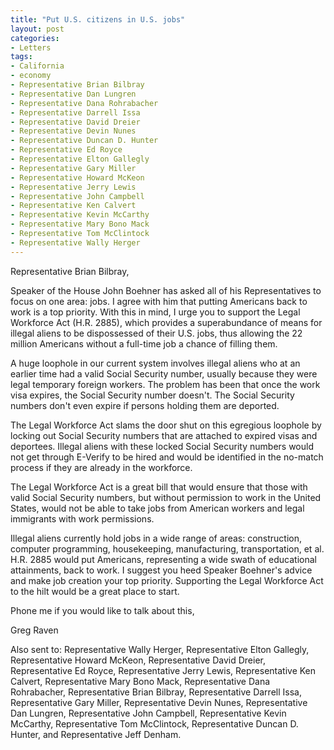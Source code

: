 ```yaml
---
title: "Put U.S. citizens in U.S. jobs"
layout: post
categories:
- Letters
tags:
- California
- economy
- Representative Brian Bilbray
- Representative Dan Lungren
- Representative Dana Rohrabacher
- Representative Darrell Issa
- Representative David Dreier
- Representative Devin Nunes
- Representative Duncan D. Hunter
- Representative Ed Royce
- Representative Elton Gallegly
- Representative Gary Miller
- Representative Howard McKeon
- Representative Jerry Lewis
- Representative John Campbell
- Representative Ken Calvert
- Representative Kevin McCarthy
- Representative Mary Bono Mack
- Representative Tom McClintock
- Representative Wally Herger
---
```


Representative Brian Bilbray,

Speaker of the House John Boehner has asked all of his Representatives to focus on one area: jobs. I agree with him that putting Americans back to work is a top priority. With this in mind, I urge you to support the Legal Workforce Act (H.R. 2885), which provides a superabundance of means for illegal aliens to be dispossessed of their U.S. jobs, thus allowing the 22 million Americans without a full-time job a chance of filling them.

A huge loophole in our current system involves illegal aliens who at an earlier time had a valid Social Security number, usually because they were legal temporary foreign workers. The problem has been that once the work visa expires, the Social Security number doesn't. The Social Security numbers don't even expire if persons holding them are deported.

The Legal Workforce Act slams the door shut on this egregious loophole by locking out Social Security numbers that are attached to expired visas and deportees. Illegal aliens with these locked Social Security numbers would not get through E-Verify to be hired and would be identified in the no-match process if they are already in the workforce.

The Legal Workforce Act is a great bill that would ensure that those with valid Social Security numbers, but without permission to work in the United States, would not be able to take jobs from American workers and legal immigrants with work permissions.

Illegal aliens currently hold jobs in a wide range of areas: construction, computer programming, housekeeping, manufacturing, transportation, et al. H.R. 2885 would put Americans, representing a wide swath of educational attainments, back to work. I suggest you heed Speaker Boehner's advice and make job creation your top priority. Supporting the Legal Workforce Act to the hilt would be a great place to start.

Phone me if you would like to talk about this,

Greg Raven

Also sent to: Representative Wally Herger, Representative Elton Gallegly, Representative Howard McKeon, Representative David Dreier, Representative Ed Royce, Representative Jerry Lewis, Representative Ken Calvert, Representative Mary Bono Mack, Representative Dana Rohrabacher, Representative Brian Bilbray, Representative Darrell Issa, Representative Gary Miller, Representative Devin Nunes, Representative Dan Lungren, Representative John Campbell, Representative Kevin McCarthy, Representative Tom McClintock, Representative Duncan D. Hunter, and Representative Jeff Denham.